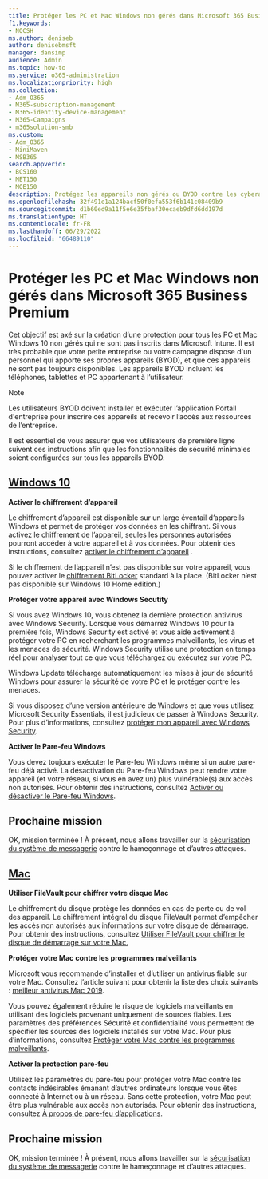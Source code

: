 ```yaml
---
title: Protéger les PC et Mac Windows non gérés dans Microsoft 365 Business Premium
f1.keywords:
- NOCSH
ms.author: deniseb
author: denisebmsft
manager: dansimp
audience: Admin
ms.topic: how-to
ms.service: o365-administration
ms.localizationpriority: high
ms.collection:
- Adm_O365
- M365-subscription-management
- M365-identity-device-management
- M365-Campaigns
- m365solution-smb
ms.custom:
- Adm_O365
- MiniMaven
- MSB365
search.appverid:
- BCS160
- MET150
- MOE150
description: Protégez les appareils non gérés ou BYOD contre les cyberattaques avec Microsoft 365 Business Premium. Comment configurer la cybersécurité pour les PC et Mac Windows.
ms.openlocfilehash: 32f491e1a124bacf50f0efa553f6b141c08409b9
ms.sourcegitcommit: d1b60ed9a11f5e6e35fbaf30ecaeb9dfd6dd197d
ms.translationtype: HT
ms.contentlocale: fr-FR
ms.lasthandoff: 06/29/2022
ms.locfileid: "66489110"
---
```

# <a name="protect-unmanaged-windows-pcs-and-macs-in-microsoft-365-business-premium"></a>Protéger les PC et Mac Windows non gérés dans Microsoft 365 Business Premium

Cet objectif est axé sur la création d’une protection pour tous les PC et Mac Windows 10 non gérés qui ne sont pas inscrits dans Microsoft Intune. Il est très probable que votre petite entreprise ou votre campagne dispose d'un personnel qui apporte ses propres appareils (BYOD), et que ces appareils ne sont pas toujours disponibles. Les appareils BYOD incluent les téléphones, tablettes et PC appartenant à l’utilisateur.

>[!NOTE]
>Les utilisateurs BYOD doivent installer et exécuter l’application Portail d'entreprise pour inscrire ces appareils et recevoir l’accès aux ressources de l’entreprise.

Il est essentiel de vous assurer que vos utilisateurs de première ligne suivent ces instructions afin que les fonctionnalités de sécurité minimales soient configurées sur tous les appareils BYOD.

## <a name="windows-10"></a>[Windows 10](#tab/Windows10)

**Activer le chiffrement d’appareil**<p>
Le chiffrement d’appareil est disponible sur un large éventail d’appareils Windows et permet de protéger vos données en les chiffrant. Si vous activez le chiffrement de l’appareil, seules les personnes autorisées pourront accéder à votre appareil et à vos données. Pour obtenir des instructions, consultez [activer le chiffrement d’appareil](https://support.microsoft.com/help/4028713/windows-10-turn-on-device-encryption) .

 Si le chiffrement de l’appareil n’est pas disponible sur votre appareil, vous pouvez activer le [chiffrement BitLocker](https://support.microsoft.com/help/4028713/windows-10-turn-on-device-encryption) standard à la place. (BitLocker n’est pas disponible sur Windows 10 Home edition.) 

**Protéger votre appareil avec Windows Secutity**<p>
Si vous avez Windows 10, vous obtenez la dernière protection antivirus avec Windows Security. Lorsque vous démarrez Windows 10 pour la première fois, Windows Security est activé et vous aide activement à protéger votre PC en recherchant les programmes malveillants, les virus et les menaces de sécurité. Windows Security utilise une protection en temps réel pour analyser tout ce que vous téléchargez ou exécutez sur votre PC.

Windows Update télécharge automatiquement les mises à jour de sécurité Windows pour assurer la sécurité de votre PC et le protéger contre les menaces.

Si vous disposez d’une version antérieure de Windows et que vous utilisez Microsoft Security Essentials, il est judicieux de passer à Windows Security. Pour plus d’informations, consultez [protéger mon appareil avec Windows Security](https://support.microsoft.com/help/17464/windows-10-help-protect-my-device-with-windows-security).

**Activer le Pare-feu Windows**<p>
Vous devez toujours exécuter le Pare-feu Windows même si un autre pare-feu déjà activé. La désactivation du Pare-feu Windows peut rendre votre appareil (et votre réseau, si vous en avez un) plus vulnérable(s) aux accès non autorisés. Pour obtenir des instructions, consultez [Activer ou désactiver le Pare-feu Windows](https://support.microsoft.com/help/4028544/windows-10-turn-windows-defender-firewall-on-or-off).

## <a name="next-mission"></a>Prochaine mission

OK, mission terminée ! À présent, nous allons travailler sur la [sécurisation du système de messagerie](m365bp-protect-email-overview.md) contre le hameçonnage et d’autres attaques.

## <a name="mac"></a>[Mac](#tab/Mac)

**Utiliser FileVault pour chiffrer votre disque Mac**<p>
Le chiffrement du disque protège les données en cas de perte ou de vol des appareil. Le chiffrement intégral du disque FileVault permet d’empêcher les accès non autorisés aux informations sur votre disque de démarrage. Pour obtenir des instructions, consultez [Utiliser FileVault pour chiffrer le disque de démarrage sur votre Mac.](https://support.apple.com/HT204837)

**Protéger votre Mac contre les programmes malveillants**<p>
Microsoft vous recommande d’installer et d’utiliser un antivirus fiable sur votre Mac. Consultez l’article suivant pour obtenir la liste des choix suivants : [meilleur antivirus Mac 2019](https://www.macworld.co.uk/feature/mac-software/mac-antivirus-3672182/).

Vous pouvez également réduire le risque de logiciels malveillants en utilisant des logiciels provenant uniquement de sources fiables. Les paramètres des préférences Sécurité et confidentialité vous permettent de spécifier les sources des logiciels installés sur votre Mac. Pour plus d’informations, consultez [Protéger votre Mac contre les programmes malveillants](https://support.apple.com/kb/PH25087).

**Activer la protection pare-feu**<p>
Utilisez les paramètres du pare-feu pour protéger votre Mac contre les contacts indésirables émanant d’autres ordinateurs lorsque vous êtes connecté à Internet ou à un réseau. Sans cette protection, votre Mac peut être plus vulnérable aux accès non autorisés. Pour obtenir des instructions, consultez [À propos de pare-feu d’applications](https://support.apple.com/HT201642).

## <a name="next-mission"></a>Prochaine mission

OK, mission terminée ! À présent, nous allons travailler sur la [sécurisation du système de messagerie](m365bp-protect-email-overview.md) contre le hameçonnage et d’autres attaques.